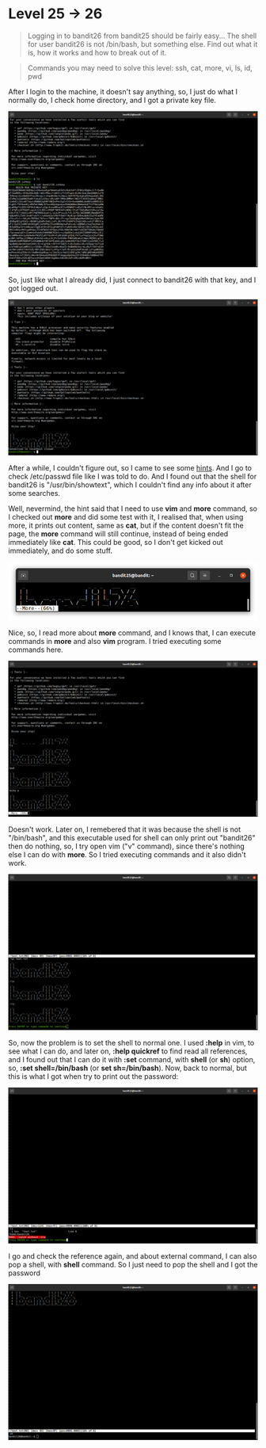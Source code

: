 # Level 25 -> 26
> Logging in to bandit26 from bandit25 should be fairly easy… The shell for user bandit26 is not /bin/bash, but something else. Find out what it is, how it works and how to break out of it.

> Commands you may need to solve this level: ssh, cat, more, vi, ls, id, pwd

After I login to the machine, it doesn't say anything, so, I just do what I normally do, I check home directory, and I got a private key file.

![Sol](https://github.com/HenryNg101/ctf-write-ups/blob/main/Over_the_wire/Bandit/Level%2025%20-%3E%2026/Images/0.png)

So, just like what I already did, I just connect to bandit26 with that key, and I got logged out. 

![Sol](https://github.com/HenryNg101/ctf-write-ups/blob/main/Over_the_wire/Bandit/Level%2025%20-%3E%2026/Images/1.png)

After a while, I couldn't figure out, so I came to see some [hints](http://bresleveloper.blogspot.com/2018/05/overthewire-bandit-walkthrough-just.html).
And I go to check /etc/passwd file like I was told to do. And I found out that the shell for bandit26 is "/usr/bin/showtext", which I couldn't find any info about it
after some searches. 

Well, nevermind, the hint said that I need to use **vim** and **more** command, so I checked out **more** and did some test with it, I realised that,
when using more, it prints out content, same as **cat**, but if the content doesn't fit the page, the **more** command will still continue, instead of being ended
immediately like **cat**. This could be good, so I don't get kicked out immediately, and do some stuff.

![Sol](https://github.com/HenryNg101/ctf-write-ups/blob/main/Over_the_wire/Bandit/Level%2025%20-%3E%2026/Images/2.png)

Nice, so, I read more about **more** command, and I knows that, I can execute commands in **more** and also **vim** program. I tried executing some commands here.

![sol](https://github.com/HenryNg101/ctf-write-ups/blob/main/Over_the_wire/Bandit/Level%2025%20-%3E%2026/Images/3.png)

Doesn't work. Later on, I remebered that it was because the shell is not "/bin/bash", and this executable used for shell can only print out "bandit26" then do 
nothing, so, I try open vim ("v" command), since there's nothing else I can do with **more**. So I tried executing commands and it also didn't work.

![Sol](https://github.com/HenryNg101/ctf-write-ups/blob/main/Over_the_wire/Bandit/Level%2025%20-%3E%2026/Images/4.png)

So, now the problem is to set the shell to normal one. I used **:help** in vim, to see what I can do, and later on, **:help quickref** to find read all references,
and I found out that I can do it with **:set** command, with **shell** (or **sh**) option, so, **:set shell=/bin/bash** (or **set sh=/bin/bash**). Now, back to normal,
but this is what I got when try to print out the password:

![Sol](https://github.com/HenryNg101/ctf-write-ups/blob/main/Over_the_wire/Bandit/Level%2025%20-%3E%2026/Images/5.png)

I go and check the reference again, and about external command, I can also pop a shell, with **shell** command. So I just need to pop the shell and I got the password

![Sol](https://github.com/HenryNg101/ctf-write-ups/blob/main/Over_the_wire/Bandit/Level%2025%20-%3E%2026/Images/6.png)
